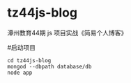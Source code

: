 # tz44js-blog
潭州教育44期 js 项目实战《简易个人博客》

#启动项目
```shell
cd tz44js-blog
mongod --dbpath database/db
node app
```
